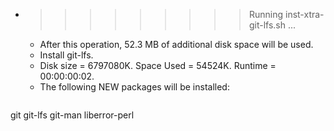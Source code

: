 * >>>>>>>>> Running inst-xtra-git-lfs.sh ...
  * After this operation, 52.3 MB of additional disk space will be used.
  * Install git-lfs.
  * Disk size = 6797080K. Space Used = 54524K. Runtime = 00:00:00:02.
  * The following NEW packages will be installed:
  ```bash
git git-lfs git-man liberror-perl
  ```
